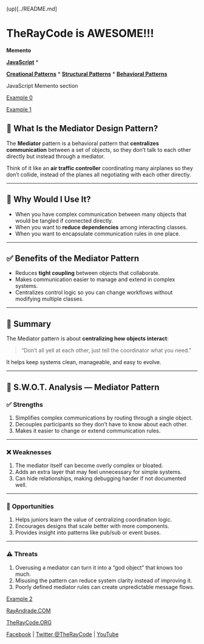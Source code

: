 (up)[../README.md]

# TheRayCode is AWESOME!!!

**Memento**

**[JavaScript](../README.md)** * 

**[Creational Patterns](../../Creational/README.md)** * **[Structural Patterns](../../Structural/README.md)** * **[Behavioral Patterns](../README.md)**

JavaScript Memento section

[Example 0](./MO0/README.md)

[Example 1](./Example1/)

## 🧭 What Is the Mediator Design Pattern?

The **Mediator** pattern is a behavioral pattern that **centralizes communication** between a set of objects, so they don’t talk to each other directly but instead through a mediator.

Think of it like an **air traffic controller** coordinating many airplanes so they don’t collide, instead of the planes all negotiating with each other directly.

---

## 🤔 Why Would I Use It?

* When you have complex communication between many objects that would be tangled if connected directly.
* When you want to **reduce dependencies** among interacting classes.
* When you want to encapsulate communication rules in one place.

---

## ✅ Benefits of the Mediator Pattern

* Reduces **tight coupling** between objects that collaborate.
* Makes communication easier to manage and extend in complex systems.
* Centralizes control logic so you can change workflows without modifying multiple classes.

---

## 🧩 Summary

The Mediator pattern is about **centralizing how objects interact**:

> “Don’t all yell at each other, just tell the coordinator what you need.”

It helps keep systems clean, manageable, and easy to evolve.

---

## 🧠 S.W\.O.T. Analysis — Mediator Pattern

### ✅ **Strengths**

1. Simplifies complex communications by routing through a single object.
2. Decouples participants so they don’t have to know about each other.
3. Makes it easier to change or extend communication rules.

---

### ❌ **Weaknesses**

1. The mediator itself can become overly complex or bloated.
2. Adds an extra layer that may feel unnecessary for simple systems.
3. Can hide relationships, making debugging harder if not documented well.

---

### 🌱 **Opportunities**

1. Helps juniors learn the value of centralizing coordination logic.
2. Encourages designs that scale better with more components.
3. Provides insight into patterns like pub/sub or event buses.

---

### ⚠️ **Threats**

1. Overusing a mediator can turn it into a “god object” that knows too much.
2. Misusing the pattern can reduce system clarity instead of improving it.
3. Poorly defined mediator rules can create unpredictable message flows.




[Example 2](./MO2/README.md)

[RayAndrade.COM](https://www.RayAndrade.com)

[TheRayCode.ORG](https://www.TheRayCode.org)

[Facebook](https://www.facebook.com/TheRayCode/) | [Twitter @TheRayCode](https://www.twitter.com/TheRayCode/) | [YouTube](https://www.youtube.com/AndradeRay/)
